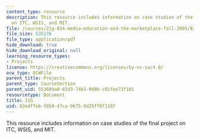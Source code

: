 ```yaml
---
content_type: resource
description: This resource includes information on case studies of the final project
  on ITC, WSIS, and MIT.
file: /courses/21g-034-media-education-and-the-marketplace-fall-2005/83edffebf85047ca96759d25ff0f1107_MIT21G_034F05_finalproject.pdf
file_size: 535176
file_type: application/pdf
hide_download: true
hide_download_original: null
learning_resource_types:
- Projects
license: https://creativecommons.org/licenses/by-nc-sa/4.0/
ocw_type: OCWFile
parent_title: Projects
parent_type: CourseSection
parent_uid: 553609a0-02d3-74b3-9d9b-c01fee73f101
resourcetype: Document
title: 21G
uid: 83edffeb-f850-47ca-9675-9d25ff0f1107
---
```

This resource includes information on case studies of the final project on ITC, WSIS, and MIT.